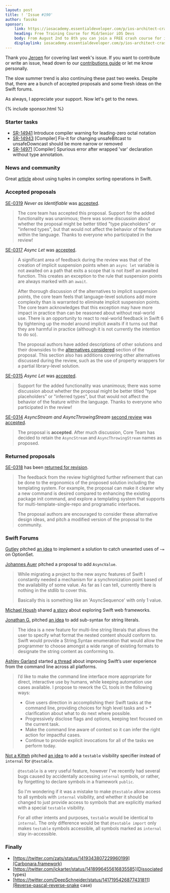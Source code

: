 ```yaml
---
layout: post
title: ! 'Issue #190'
author: fassko
sponsor:
    link: https://iosacademy.essentialdeveloper.com/p/ios-architect-crash-course-swb2dfd/
    heading: Free Training Course for Mid/Senior iOS Devs
    body: From August 2nd to 8th you can join a FREE crash course for iOS devs who want to achieve an expert level of technical and practical skills – it's the fast track to being a complete senior developer!
    displaylink: iosacademy.essentialdeveloper.com/p/ios-architect-crash-course-swb2dfd/
---
```


Thank you [Jeroen](https://twitter.com/appforce1) for covering last week's issue. If you want to contribute or write an issue, head down to our [contributions guide](https://github.com/SwiftWeekly/.github/blob/master/CONTRIBUTING.md) or let me know personally.

The slow summer trend is also continuing these past two weeks. Despite that, there are a bunch of accepted proposals and some fresh ideas on the Swift forums.

As always, I appreciate your support. Now let's get to the news.

<!--excerpt-->

{% include sponsor.html %}

### Starter tasks

* [SR-14941](https://bugs.swift.org/browse/SR-14941) Introduce compiler warning for leading-zero octal notation
* [SR-14943](https://bugs.swift.org/browse/SR-14943) [Compiler] Fix-it for changing unsafeBitcast to unsafeDowncast should be more narrow or removed
* [SR-14971](https://bugs.swift.org/browse/SR-14971) [Compiler] Spurious error after wrapped 'var' declaration without type annotation.

### News and community

Great [article](https://holyswift.app/using-tuples-to-complex-sorting-operations-in-swift) about using tuples in complex sorting operations in Swift.

### Accepted proposals

[SE-0319](https://github.com/apple/swift-evolution/blob/main/proposals/0319-never-identifiable.md) *Never as Identifiable* was [accepted](https://forums.swift.org/t/accepted-se-0319-never-as-identifiable/50473).

>  The core team has accepted this proposal. Support for the added functionality was unanimous; there was some discussion about whether the proposal might be better titled "type placeholders" or "inferred types", but that would not affect the behavior of the feature within the language. Thanks to everyone who participated in the review!

[SE-0317](https://forums.swift.org/t/se-0317-async-let/) *Async Let* was [accepted](https://forums.swift.org/t/accepted-se-0317-async-let/50695).

> A significant area of feedback during the review was that of the creation of implicit suspension points when an `async let` variable is not awaited on a path that exits a scope that is not itself an awaited function. This creates an exception to the rule that suspension points are always marked with an `await`.
>
> After thorough discussion of the alternatives to implicit suspension points, the core team feels that language-level solutions add more complexity than is warranted to eliminate implicit suspension points.  
The core team acknowledges that this exception may have more impact in practice than can be reasoned about without real-world use. There is an opportunity to react to real-world feedback in Swift 6 by tightening up the model around implicit awaits if it turns out that they are harmful in practice (although it is not currently the intention to do so).
>
> The proposal authors have added descriptions of other solutions and their downsides to the [alternatives considered](https://github.com/apple/swift-evolution/blob/main/proposals/0317-async-let.md#requiring-an-awaiton-any-execution-path-that-waits-for-an-async-let) section of the proposal. This section also has additions covering other alternatives discussed during the review, such as the use of property wrappers for a partial library-level solution.

[SE-0315](https://forums.swift.org/t/se-0315-placeholder-types/49801) *Async Let* was [accepted](https://forums.swift.org/t/accepted-se-0315-placeholder-types/50671).

> Support for the added functionality was unanimous; there was some discussion about whether the proposal might be better titled "type placeholders" or "inferred types", but that would not affect the behavior of the feature within the language. Thanks to everyone who participated in the review!

[SE-0314](https://github.com/apple/swift-evolution/blob/main/proposals/0314-async-stream.md) *AsyncStream and AsyncThrowingStream* [second review](https://forums.swift.org/t/se-0314-second-review-asyncstream-and-asyncthrowingstream/49803) was [accepted](https://forums.swift.org/t/accepted-se-0314-asyncstream-and-asyncthrowingstream/50699).

> The proposal is **accepted**. After much discussion, Core Team has decided to retain the `AsyncStream` and `AsyncThrowingStream` names as proposed.

### Returned proposals

[SE-0318](https://forums.swift.org/t/se-0318-package-creation/) has been [returned for revision](https://forums.swift.org/t/returned-for-revision-se-0318-package-creation/50474).

> The feedback from the review highlighted further refinement that can be done to the ergonomics of the proposed solution including the templating system. For example, the proposal can make it clearer why a new command is desired compared to enhancing the existing package init command, and explore a templating system that supports for multi-template-single-repo and programatic interfaces.
> 
> The proposal authors are encouraged to consider these alternative design ideas, and pitch a modified version of the proposal to the community.

### Swift Forums

[Gutley](https://forums.swift.org/u/gutley) pitched [an idea](https://forums.swift.org/t/catching-unwanted-uses-of-on-optionset/50566) to implement a solution to catch unwanted uses of `~=` on OptionSet.

[Johannes Auer](https://forums.swift.org/t/pre-pitch-asyncvalue/50590) pitched a proposal to add `AsyncValue`.

> While migrating a project to the new async features of Swift I constantly needed a mechanism for a synchronization point based of the availability of some value. As far as I can tell, currently there is nothing in the stdlib to cover this.
>
> Basically this is something like an 'AsyncSequence' with only 1 value.

[Michael Housh](https://forums.swift.org/u/m-housh) shared [a story](https://forums.swift.org/t/exploring-the-swift-web-framework/50652) about exploring Swift web frameworks.

[Jonathan G.](https://forums.swift.org/u/1oo7) pitched [an idea](https://forums.swift.org/t/sub-syntax-for-string-literals/50678) to add sub-syntax for string literals.

> The idea is a new feature for multi-line string literals that allows the user to specify what format the nested content should conform to. Swift would provide a String.Syntax enumeration that would allow the programmer to choose amongst a wide range of existing formats to designate the string content as conforming to.

[Ashley Garland](https://forums.swift.org/u/bitjammer) started [a thread](https://forums.swift.org/t/command-line-ux-enhancements-for-swift/50670) about improving Swift’s user experience from the command line across all platforms.

> I’d like to make the command line interface more appropriate for direct, interactive use by humans, while keeping automation use cases available. I propose to rework the CL tools in the following ways:
>
> * Give users direction in accomplishing their Swift tasks at the command line, providing choices for high level tasks and > * clarification about what to do next where possible.
> * Progressively disclose flags and options, keeping text focused on the current task.
> * Make the command line aware of context so it can infer the right action for impactful cases.
> * Continue to provide explicit invocations for all of the tasks we perform today.

[Not a Kitteh](https://forums.swift.org/u/uliwitness) pitched [an idea](https://forums.swift.org/t/pre-pitch-testable-visibility-specifier-instead-of-internal-for-testable/50718) to add a `testable` visibility specifier instead of `internal` for `@testable`.

> `@testable` is a very useful feature, however I've recently had several bugs caused by accidentally accessing `internal` symbols, or rather, by forgetting to declare symbols in a framework `public`.
>
> So I'm wondering if it was a mistake to make `@testable` allow access to all symbols with `internal` visibility, and whether it should be changed to just provide access to symbols that are explicitly marked with a special `testable` visibility.
> 
> For all other intents and purposes, `testable` would be identical to `internal`. The only difference would be that `@testable import` only makes `testable` symbols accessible, all symbols marked as `internal` stay in-accessible.

### Finally

* [https://twitter.com/zats/status/1419343807229960199](Carbonara.framework)
* [https://twitter.com/jckarter/status/1418996455616835585](Dissociated types)
* [https://twitter.com/DeepSchneider/status/1417195426877431811](Reverse-pascal-reverse-snake case)
